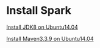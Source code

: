 # Install Spark

[Install JDK8 on Ubuntu14.04](01_Install_Spark/01_on_Ubuntu14.04/01_Install_JDK8_on_Ubuntu14.04.md)

[Install Maven3.3.9 on Ubuntu14.04](01_Install_Spark/01_on_Ubuntu14.04/02_Install_Maven3.3.9_on_Ubuntu14.04.md)
